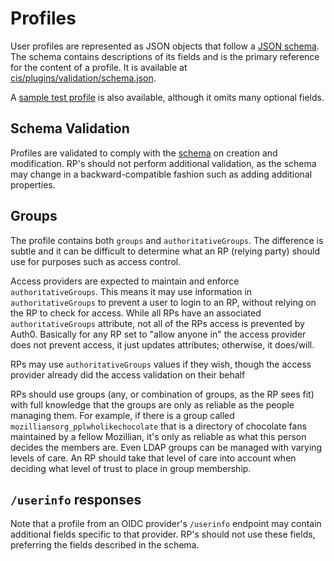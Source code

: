 # Profiles

User profiles are represented as JSON objects that follow a [JSON
schema](http://json-schema.org/).  The schema contains descriptions of its
fields and is the primary reference for the content of a profile.  It is
available at
[cis/plugins/validation/schema.json](/cis/plugins/validation/schema.json).

A [sample test profile](/tests/data/profile-good.json) is also available,
although it omits many optional fields.

## Schema Validation

Profiles are validated to comply with the
[schema](/cis/plugins/validation/schema.json) on creation and modification.
RP's should not perform additional validation, as the schema may change in a
backward-compatible fashion such as adding additional properties.

## Groups

The profile contains both `groups` and `authoritativeGroups`. The difference is
subtle and it can be difficult to determine what an RP (relying party) should
use for purposes such as access control.

Access providers are expected to maintain and enforce `authoritativeGroups`.
This means it may use information in `authoritativeGroups` to prevent a user to
login to an RP, without relying on the RP to check for access. While all RPs
have an associated `authoritativeGroups` attribute, not all of the RPs access
is prevented by Auth0. Basically for any RP set to "allow anyone in" the access
provider does not prevent access, it just updates attributes; otherwise, it
does/will.

RPs may use `authoritativeGroups` values if they wish, though the access
provider already did the access validation on their behalf

RPs should use groups (any, or combination of groups, as the RP sees fit) with
full knowledge that the groups are only as reliable as the people managing
them. For example, if there is a group called
`mozilliansorg_pplwholikechocolate` that is a directory of chocolate fans
maintained by a fellow Mozillian, it's only as reliable as what this person
decides the members are.  Even LDAP groups can be managed with varying levels
of care. An RP should take that level of care into account when deciding what
level of trust to place in group membership.

## `/userinfo` responses

Note that a profile from an OIDC provider's `/userinfo` endpoint may contain
additional fields specific to that provider. RP's should not use these fields,
preferring the fields described in the schema.
